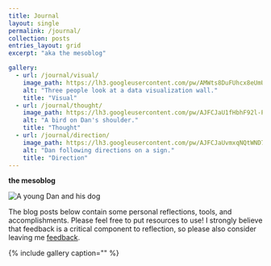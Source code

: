```yaml
---
title: Journal
layout: single
permalink: /journal/
collection: posts
entries_layout: grid
excerpt: "aka the mesoblog"

gallery:
  - url: /journal/visual/
    image_path: https://lh3.googleusercontent.com/pw/AMWts8DuFUhcx8eUmU_qJohCGeHM_glcB5RokPAMpXO-21HulHuGLo8ff04bIkl57MTa5g4pvJyCImYnJXx0oA_xHNyUfVJBCxfDH1aoJ3qe4SZG-z-0E1DsaFry7FF_NiSEcHmAwYOKxjQIB-L6vM7kmE0Jhg=w800-h450-s-no?authuser=0
    alt: "Three people look at a data visualization wall."
    title: "Visual"
  - url: /journal/thought/
    image_path: https://lh3.googleusercontent.com/pw/AJFCJaU1fHbhF92l-PVkD49XF6AjcjWnimKU0EYQon7IHiL1Zkqwp2aFkgoa3snXPUbyMLNbxbDKAVqLoZS5WRJbKx9H0rg-917e1djS8kEM09XFTA1UeJG1_0ewUZ18FwEAkRHZNtENGkFoET-fMyv0-l_F1A=w800-h450-s-no?authuser=0
    alt: "A bird on Dan's shoulder."
    title: "Thought"
  - url: /journal/direction/
    image_path: https://lh3.googleusercontent.com/pw/AJFCJaUvmxqNQtWND7Bxb9YTKWc0-Af7FsuLDMifr__IAM8hfIFymGJPXuKBmAh6LrmZBcVx62s5Y-DEUfXl9g33GpxgRZNBSxJ_zhoXU5OeOET_ccgOzx5eBCI3Z-p6zS8InBEsaTg8N0T2TAUl-DscMz0tbg=w800-h450-s-no?authuser=0
    alt: "Dan following directions on a sign."
    title: "Direction"
---
```


**the mesoblog**

![A young Dan and his dog][dan-and-dog]

The blog posts below contain some personal reflections, tools, and accomplishments. Please feel free to put resources to use! I strongly believe that feedback is a critical component to reflection, so please also consider leaving me [feedback](https://learnwith.danphillips.ca).

{% include gallery caption="" %}

[dan-and-dog]: https://lh3.googleusercontent.com/pw/AMWts8Bu9UXmI7FX5XCxVPf3_tbSZUhyocGbOiMe2DiZqv0afOWij7UbQkRg6OFb5acBiR-ftCDbEFPawl2Z_gjGPIiE99IucrJDf9jc9OmoWlZApaETEakfpTnXfcPoiizW7yhfxt3Y43ncTEa1rhqDiKCesg=w800-h450-s-no?authuser=0